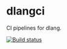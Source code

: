 # dlangci

CI pipelines for dlang.

[![Build status](https://badge.buildkite.com/7e4ed28182279b460ce787dbc36ba2f5a142843225a9c9ecb8.svg?branch=master)](https://buildkite.com/dlang/ci)
